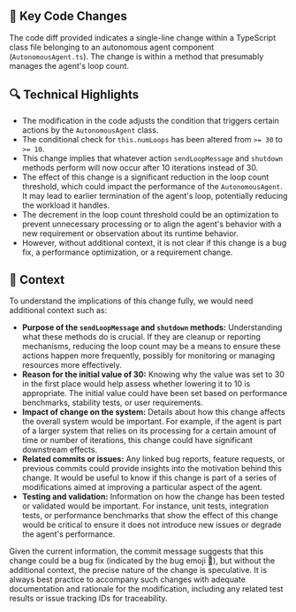 ## 💄 Key Code Changes
The code diff provided indicates a single-line change within a TypeScript class file belonging to an autonomous agent component (`AutonomousAgent.ts`). The change is within a method that presumably manages the agent's loop count.

## 🔍 Technical Highlights
- The modification in the code adjusts the condition that triggers certain actions by the `AutonomousAgent` class.
- The conditional check for `this.numLoops` has been altered from `>= 30` to `>= 10`. 
- This change implies that whatever action `sendLoopMessage` and `shutdown` methods perform will now occur after 10 iterations instead of 30.
- The effect of this change is a significant reduction in the loop count threshold, which could impact the performance of the `AutonomousAgent`. It may lead to earlier termination of the agent's loop, potentially reducing the workload it handles.
- The decrement in the loop count threshold could be an optimization to prevent unnecessary processing or to align the agent's behavior with a new requirement or observation about its runtime behavior.
- However, without additional context, it is not clear if this change is a bug fix, a performance optimization, or a requirement change.

## 📝 Context
To understand the implications of this change fully, we would need additional context such as:

- **Purpose of the `sendLoopMessage` and `shutdown` methods:** Understanding what these methods do is crucial. If they are cleanup or reporting mechanisms, reducing the loop count may be a means to ensure these actions happen more frequently, possibly for monitoring or managing resources more effectively.
- **Reason for the initial value of 30:** Knowing why the value was set to 30 in the first place would help assess whether lowering it to 10 is appropriate. The initial value could have been set based on performance benchmarks, stability tests, or user requirements.
- **Impact of change on the system:** Details about how this change affects the overall system would be important. For example, if the agent is part of a larger system that relies on its processing for a certain amount of time or number of iterations, this change could have significant downstream effects.
- **Related commits or issues:** Any linked bug reports, feature requests, or previous commits could provide insights into the motivation behind this change. It would be useful to know if this change is part of a series of modifications aimed at improving a particular aspect of the agent.
- **Testing and validation:** Information on how the change has been tested or validated would be important. For instance, unit tests, integration tests, or performance benchmarks that show the effect of this change would be critical to ensure it does not introduce new issues or degrade the agent's performance.

Given the current information, the commit message suggests that this change could be a bug fix (indicated by the bug emoji 🐛), but without the additional context, the precise nature of the change is speculative. It is always best practice to accompany such changes with adequate documentation and rationale for the modification, including any related test results or issue tracking IDs for traceability.